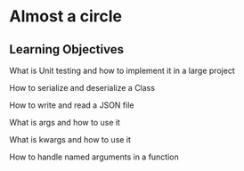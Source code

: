 # Almost a circle

## Learning Objectives

What is Unit testing and how to implement it in a large project

How to serialize and deserialize a Class

How to write and read a JSON file

What is args and how to use it

What is kwargs and how to use it

How to handle named arguments in a function

